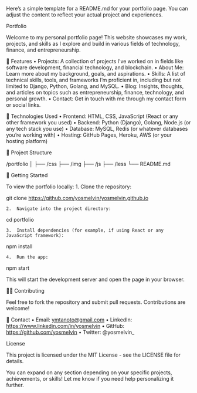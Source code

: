 Here’s a simple template for a README.md for your portfolio page. You can adjust the content to reflect your actual project and experiences.

Portfolio

Welcome to my personal portfolio page! This website showcases my work, projects, and skills as I explore and build in various fields of technology, finance, and entrepreneurship.

🚀 Features
	•	Projects: A collection of projects I’ve worked on in fields like software development, financial technology, and blockchain.
	•	About Me: Learn more about my background, goals, and aspirations.
	•	Skills: A list of technical skills, tools, and frameworks I’m proficient in, including but not limited to Django, Python, Golang, and MySQL.
	•	Blog: Insights, thoughts, and articles on topics such as entrepreneurship, finance, technology, and personal growth.
	•	Contact: Get in touch with me through my contact form or social links.

🔧 Technologies Used
	•	Frontend: HTML, CSS, JavaScript (React or any other framework you used)
	•	Backend: Python (Django), Golang, Node.js (or any tech stack you use)
	•	Database: MySQL, Redis (or whatever databases you’re working with)
	•	Hosting: GitHub Pages, Heroku, AWS (or your hosting platform)

📂 Project Structure

/portfolio
│
├── /css
├── /img
├── /js
├── /less
└── README.md

📌 Getting Started

To view the portfolio locally:
	1.	Clone the repository:

git clone https://github.com/yosmelvin/yosmelvin.github.io


	2.	Navigate into the project directory:

cd portfolio


	3.	Install dependencies (for example, if using React or any JavaScript framework):

npm install


	4.	Run the app:

npm start

This will start the development server and open the page in your browser.

🧑‍💻 Contributing

Feel free to fork the repository and submit pull requests. Contributions are welcome!

📧 Contact
	•	Email: ymtanoto@gmail.com
	•	LinkedIn: https://www.linkedin.com/in/yosmelvin
	•	GitHub: https://github.com/yosmelvin
	•	Twitter: @yosmelvin_

License

This project is licensed under the MIT License - see the LICENSE file for details.

You can expand on any section depending on your specific projects, achievements, or skills! Let me know if you need help personalizing it further.
